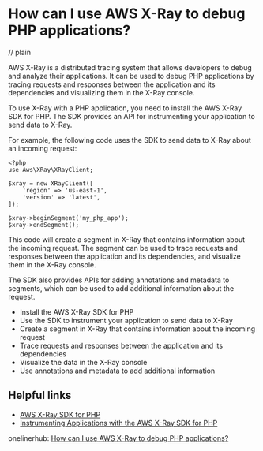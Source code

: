 # How can I use AWS X-Ray to debug PHP applications?
// plain

AWS X-Ray is a distributed tracing system that allows developers to debug and analyze their applications. It can be used to debug PHP applications by tracing requests and responses between the application and its dependencies and visualizing them in the X-Ray console.

To use X-Ray with a PHP application, you need to install the AWS X-Ray SDK for PHP. The SDK provides an API for instrumenting your application to send data to X-Ray.

For example, the following code uses the SDK to send data to X-Ray about an incoming request:
```
<?php
use Aws\XRay\XRayClient;

$xray = new XRayClient([
    'region' => 'us-east-1',
    'version' => 'latest',
]);

$xray->beginSegment('my_php_app');
$xray->endSegment();
```

This code will create a segment in X-Ray that contains information about the incoming request. The segment can be used to trace requests and responses between the application and its dependencies, and visualize them in the X-Ray console.

The SDK also provides APIs for adding annotations and metadata to segments, which can be used to add additional information about the request.

- Install the AWS X-Ray SDK for PHP
- Use the SDK to instrument your application to send data to X-Ray
- Create a segment in X-Ray that contains information about the incoming request
- Trace requests and responses between the application and its dependencies
- Visualize the data in the X-Ray console
- Use annotations and metadata to add additional information

## Helpful links
- [AWS X-Ray SDK for PHP](https://aws.amazon.com/xray/sdk/php/)
- [Instrumenting Applications with the AWS X-Ray SDK for PHP](https://docs.aws.amazon.com/xray/latest/devguide/xray-sdk-php-instrumentation.html)

onelinerhub: [How can I use AWS X-Ray to debug PHP applications?](https://onelinerhub.com/php-aws/how-can-i-use-aws-x-ray-to-debug-php-applications)